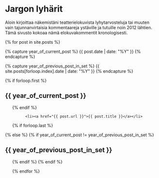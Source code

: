 # Jargon lyhärit

Aloin kirjoittaa näkemistäni teatterielokuvista lyhytarvosteluja tai muuten vain tajunnanvirtaisia kommentaareja ystäville ja tutuille noin 2012 lähtien. Tämä sivusto kokoaa nämä elokuvakommentit kronologisesti.

{% for post in site.posts %}

  {% capture year_of_current_post %}
  {{ post.date | date: "%Y" }}
  {% endcapture %}

  {% capture year_of_previous_post_in_set %}
  {{ site.posts[forloop.index].date | date: "%Y" }}
  {% endcapture %}

  {% if forloop.first %}
  <h2>{{ year_of_current_post }}</h2>
  <ul>
  {% endif %}

          <li><a href="{{ post.url }}">{{ post.title }}</a></li>

  {% if forloop.last %}
  </ul>
  {% else %}
  {% if year_of_current_post != year_of_previous_post_in_set %}
  </ul>

  <h2>{{ year_of_previous_post_in_set }}</h2>
  <ul>
  {% endif %}
  {% endif %}

{% endfor %}
